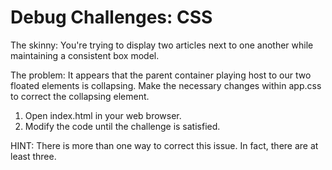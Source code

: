 # Debug Challenges: CSS

The skinny: You're trying to display two articles next to one another while maintaining a consistent box model.

The problem: It appears that the parent container playing host to our two floated elements is collapsing.  Make the necessary changes within app.css to correct the collapsing element.

1. Open index.html in your web browser.
2. Modify the code until the challenge is satisfied.

HINT: There is more than one way to correct this issue. In fact, there are at least three.
